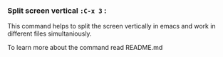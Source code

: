 ### Split screen vertical  `:C-x 3` :

  This command helps to split the screen vertically in emacs and work in different files simultaniously.

  To learn more about the command read README.md
